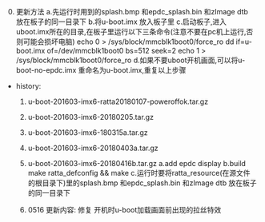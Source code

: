 0. 更新方法
 a.先运行时用到的splash.bmp 和epdc_splash.bin  和zImage dtb 放在板子的同一目录下
 b.将u-boot.imx 放入板子里
 c.启动板子,进入uboot.imx所在的目录,在板子里运行以下三条命令(注意不要在pc机上运行,否则可能会损坏电脑)
    echo 0 > /sys/block/mmcblk1boot0/force_ro
    dd if=u-boot.imx of=/dev/mmcblk1boot0 bs=512 seek=2
    echo 1 > /sys/block/mmcblk1boot0/force_ro
   d.如果不要uboot开机画面,可以将u-boot-no-epdc.imx 重命名为u-boot.imx,重复以上步骤

* history:
 	1. u-boot-201603-imx6-ratta20180107-poweroffok.tar.gz
	2. u-boot-201603-imx6-20180205.tar.gz
	3. u-boot-201603-imx6-180315a.tar.gz
	4. u-boot-201603-imx6-20180403a.tar.gz
	5. u-boot-201603-imx6-20180416b.tar.gz
		a.add epdc display
		b.build make ratta_defconfig  && make
		c.运行时要将ratta_resource(在源文件的根目录下)里的splash.bmp 和epdc_splash.bin  和zImage dtb 放在板子的同一目录下
	
	6. 0516  更新内容: 修复 开机时u-boot加载画面前出现的拉丝特效


